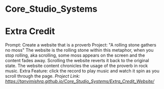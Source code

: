 # Core_Studio_Systems
# Extra Credit
Prompt: Create a website that is a proverb
Project: "A rolling stone gathers no moss"
          The website is the rolling stone within this metaphor, when you stop rolling, aka scrolling, some moss appears on the screen and the content fades away.
          Scrolling the website reverts it back to the original state.
          The website content chronicles the usage of the proverb in rock music.
          Extra Feature: click the record to play music and watch it spin as you scroll through the page.
*Project Link: https://tanvimishra.github.io/Core_Studio_Systems/Extra_Credit_Website/*

